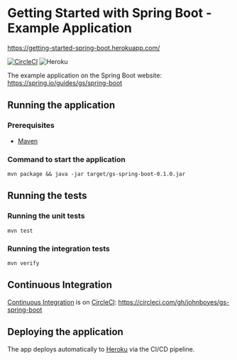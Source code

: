 # Getting Started with Spring Boot - Example Application

https://getting-started-spring-boot.herokuapp.com/

[![CircleCI](https://circleci.com/gh/johnboyes/gs-spring-boot.svg?style=svg)](https://circleci.com/gh/johnboyes/gs-spring-boot)
![Heroku](http://heroku-badge.herokuapp.com/?app=getting-started-spring-boot&root=healthcheck.html)

The example application on the Spring Boot website: https://spring.io/guides/gs/spring-boot

## Running the application

### Prerequisites

* [Maven](https://maven.apache.org/)

### Command to start the application

`mvn package && java -jar target/gs-spring-boot-0.1.0.jar`


## Running the tests

### Running the unit tests

`mvn test`

### Running the integration tests

`mvn verify`


## Continuous Integration

[Continuous Integration](https://en.wikipedia.org/wiki/Continuous_integration) is on [CircleCI](https://circleci.com/product/): https://circleci.com/gh/johnboyes/gs-spring-boot

## Deploying the application

The app deploys automatically to [Heroku](https://getting-started-spring-boot.herokuapp.com/) via the CI/CD pipeline.
